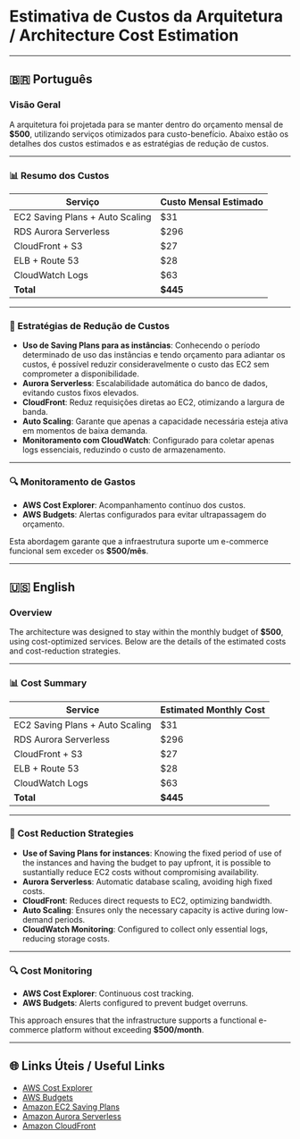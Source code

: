 # Estimativa de Custos da Arquitetura / Architecture Cost Estimation

---

## 🇧🇷 Português

### Visão Geral

A arquitetura foi projetada para se manter dentro do orçamento mensal de **$500**, utilizando serviços otimizados para custo-benefício. Abaixo estão os detalhes dos custos estimados e as estratégias de redução de custos.

---

### 📊 Resumo dos Custos

| Serviço                  | Custo Mensal Estimado |
|--------------------------|-----------------------|
| EC2 Saving Plans + Auto Scaling | $31            |
| RDS Aurora Serverless    | $296                  |
| CloudFront + S3          | $27                   |
| ELB + Route 53           | $28                   |
| CloudWatch Logs          | $63                   |
| **Total**                | **$445**              |

---

### 📌 Estratégias de Redução de Custos

- **Uso de Saving Plans para as instâncias**: Conhecendo o período determinado de uso das instâncias e tendo orçamento para adiantar os custos, é possível reduzir consideravelmente o custo das EC2 sem comprometer a disponibilidade.
- **Aurora Serverless**: Escalabilidade automática do banco de dados, evitando custos fixos elevados.
- **CloudFront**: Reduz requisições diretas ao EC2, otimizando a largura de banda.
- **Auto Scaling**: Garante que apenas a capacidade necessária esteja ativa em momentos de baixa demanda.
- **Monitoramento com CloudWatch**: Configurado para coletar apenas logs essenciais, reduzindo o custo de armazenamento.

---

### 🔍 Monitoramento de Gastos

- **AWS Cost Explorer**: Acompanhamento contínuo dos custos.
- **AWS Budgets**: Alertas configurados para evitar ultrapassagem do orçamento.

Esta abordagem garante que a infraestrutura suporte um e-commerce funcional sem exceder os **$500/mês**.

---

## 🇺🇸 English

### Overview

The architecture was designed to stay within the monthly budget of **$500**, using cost-optimized services. Below are the details of the estimated costs and cost-reduction strategies.

---

### 📊 Cost Summary

| Service                  | Estimated Monthly Cost |
|--------------------------|------------------------|
| EC2 Saving Plans + Auto Scaling  | $31            |
| RDS Aurora Serverless    | $296                   |
| CloudFront + S3          | $27                    |
| ELB + Route 53           | $28                    |
| CloudWatch Logs          | $63                    |
| **Total**                | **$445**               |

---

### 📌 Cost Reduction Strategies

- **Use of Saving Plans for instances**: Knowing the fixed period of use of the instances and having the budget to pay upfront, it is possible to sustantially reduce EC2 costs without compromising availability.
- **Aurora Serverless**: Automatic database scaling, avoiding high fixed costs.
- **CloudFront**: Reduces direct requests to EC2, optimizing bandwidth.
- **Auto Scaling**: Ensures only the necessary capacity is active during low-demand periods.
- **CloudWatch Monitoring**: Configured to collect only essential logs, reducing storage costs.

---

### 🔍 Cost Monitoring

- **AWS Cost Explorer**: Continuous cost tracking.
- **AWS Budgets**: Alerts configured to prevent budget overruns.

This approach ensures that the infrastructure supports a functional e-commerce platform without exceeding **$500/month**.

---

## 🌐 Links Úteis / Useful Links

- [AWS Cost Explorer](https://aws.amazon.com/aws-cost-management/aws-cost-explorer/)
- [AWS Budgets](https://aws.amazon.com/aws-cost-management/aws-budgets/)
- [Amazon EC2 Saving Plans](https://aws.amazon.com/savingsplans/)
- [Amazon Aurora Serverless](https://aws.amazon.com/rds/aurora/serverless/)
- [Amazon CloudFront](https://aws.amazon.com/cloudfront/)
